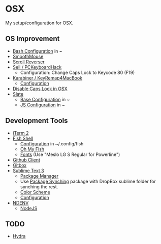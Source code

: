 # OSX
My setup/configuration for OSX.

## OS Improvement
* [Bash Configuration](https://github.com/olegbl/OSX/blob/master/.profile) in ~
* [SmoothMouse](http://smoothmouse.com)
* [Scroll Reverser](http://pilotmoon.com/scrollreverser)
* [Seil / PCKeyboardHack](https://pqrs.org/macosx/keyremap4macbook/seil.html)
  * Configuration: Change Caps Lock to Keycode 80 (F19)
* [Karabiner / KeyRemap4MacBook](https://pqrs.org/macosx/keyremap4macbook)
  * [Configuration](https://github.com/olegbl/OSX/blob/master/private.xml)
* [Disable Caps Lock in OSX](http://www.drbunsen.org/remapping-caps-lock/)
* [Slate](https://github.com/jigish/slate)
  * [Base Configuration](https://github.com/olegbl/OSX/blob/master/.slate) in ~
  * [JS Configuration](https://github.com/olegbl/OSX/blob/master/.slate.js) in ~

## Development Tools
* [iTerm 2](http://www.iterm2.com)
* [Fish Shell](http://fishshell.com)
  * [Configuration](https://github.com/olegbl/OSX/blob/master/config.fish) in ~/.config/fish
  * [Oh My Fish](https://github.com/bpinto/oh-my-fish)
  * [Fonts](https://github.com/Lokaltog/powerline-fonts) (Use "Meslo LG S Regular for Powerline")
* [Github Client](https://mac.github.com)
* [Gitbox](http://gitboxapp.com)
* [Sublime Text 3](http://www.sublimetext.com/3)
  * [Package Manager](https://sublime.wbond.net/installation)
  * Use [Package Synching](https://sublime.wbond.net/packages/Package%20Syncing) package with DropBox sublime folder for synching the rest.
  * [Color Scheme](https://github.com/olegbl/OSX/blob/master/Flatland%20Monokai%20Custom.tmTheme)
  * [Configuration](https://github.com/olegbl/OSX/blob/master/Preferences.sublime-settings)
* [NDENV](https://github.com/riywo/ndenv)
  * [NodeJS](http://nodejs.org)

## TODO
* [Hydra](https://github.com/sdegutis/hydra)
